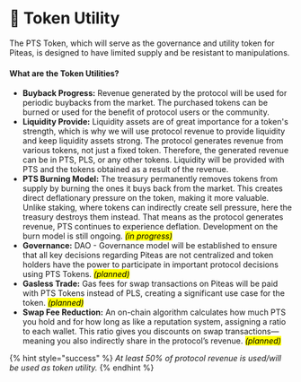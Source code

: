 # 🐇 Token Utility

The PTS Token, which will serve as the governance and utility token for Piteas, is designed to have limited supply and be resistant to manipulations.

#### What are the Token Utilities?

* **Buyback Progress:** Revenue generated by the protocol will be used for periodic buybacks from the market. The purchased tokens can be burned or used for the benefit of protocol users or the community.
* **Liquidity Provide:** Liquidity assets are of great importance for a token's strength, which is why we will use protocol revenue to provide liquidity and keep liquidity assets strong. The protocol generates revenue from various tokens, not just a fixed token. Therefore, the generated revenue can be in PTS, PLS, or any other tokens. Liquidity will be provided with PTS and the tokens obtained as a result of the revenue.
* **PTS Burning Model:** The treasury permanently removes tokens from supply by burning the ones it buys back from the market. This creates direct deflationary pressure on the token, making it more valuable. Unlike staking, where tokens can indirectly create sell pressure, here the treasury destroys them instead. That means as the protocol generates revenue, PTS continues to experience deflation. Development on the burn model is still ongoing. _<mark style="color:$primary;">(in progress)</mark>_
* **Governance:** DAO - Governance model will be established to ensure that all key decisions regarding Piteas are not centralized and token holders have the power to participate in important protocol decisions using PTS Tokens. _<mark style="color:$info;">(planned)</mark>_
* **Gasless Trade:** Gas fees for swap transactions on Piteas will be paid with PTS Tokens instead of PLS, creating a significant use case for the token. _<mark style="color:$info;">(planned)</mark>_
* **Swap Fee Reduction:** An on-chain algorithm calculates how much PTS you hold and for how long as like a reputation system, assigning a ratio to each wallet. This ratio gives you discounts on swap transactions—meaning you also indirectly share in the protocol’s revenue. _<mark style="color:$info;">(planned)</mark>_

{% hint style="success" %}
_At least 50% of protocol revenue is used/will be used as token utility._
{% endhint %}

